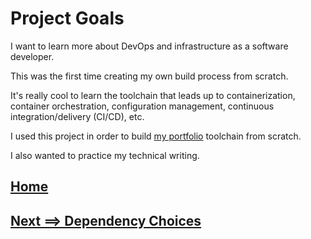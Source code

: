 # Project Goals

I want to learn more about DevOps and infrastructure as a software developer.

This was the first time creating my own build process from scratch.

It's really cool to learn the toolchain that leads up to containerization, container orchestration, configuration management, continuous integration/delivery (CI/CD), etc.

I used this project in order to build [my portfolio](https://github.com/hashbangash/dev) toolchain from scratch.

I also wanted to practice my technical writing.

## [Home](./../README.md)
## [Next ==> Dependency Choices](./dependencies.md)
